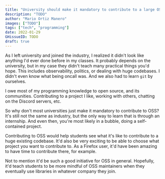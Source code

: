 ```yaml
---
title: "University should make it mandatory to contribute to a large OSS project"
description: "TODO"
author: "Mario Ortiz Manero"
images: ["TODO"]
tags: ["tech", "programming"]
date: 2022-01-29
GHissueID: TODO
draft: true
---
```


As I left university and joined the industry, I realized it didn't look like anything I'd ever done before in my classes. It probably depends on the university, but in my case they didn't teach many practical things you'd hope. This includes observability, politics, or dealing with huge codebases. I didn't even know what being oncall was. And we also had to learn `git` by ourselves.

I owe most of my programming knowledge to open source, and its communities. Contributing to a project I like, working with others, chatting on the Discord servers, etc.

So why don't most universities just make it mandatory to contribute to OSS? It's still not the same as industry, but the only way to learn that is through an internship. And even then, you're most likely in a bubble, doing a self-contained project.

Contributing to OSS would help students see what it's like to contribute to a huge existing codebase. It'd also be very exciting to be able to choose what project you want to contribute to. As a Firefox user, it'd have been amazing to have time to contribute there, for example.

Not to mention it'd be such a good initiative for OSS in general. Hopefully, it'd teach students to be more mindful of OSS maintainers when they eventually use libraries in whatever company they join.
